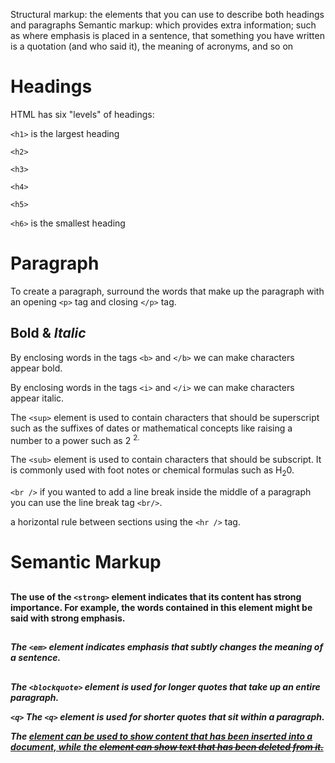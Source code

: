 Structural markup: the elements that you can use to describe both headings and paragraphs
 Semantic markup: which provides extra information; such as where emphasis is placed in a sentence, that something you have written is a quotation (and who said it), the meaning of acronyms, and so on

 # Headings
 HTML has six "levels" of
headings:

`<h1>` is the largest heading

`<h2>`

`<h3>`

`<h4>`

`<h5>`

`<h6>` is the smallest heading

# Paragraph
To create a paragraph, surround the words that make up the paragraph with an opening `<p>` tag and closing `</p>` tag.

## <b> Bold </b> & <i> Italic </i>
By enclosing words in the tags
`<b>` and `</b>` we can make
characters appear bold.

By enclosing words in the tags
`<i>` and `</i>` we can make
characters appear italic.

The `<sup>` element is used
to contain characters that
should be superscript such
as the suffixes of dates or
mathematical concepts like
raising a number to a power such
as 2 <sup> 2.

The `<sub>` element is used to
contain characters that should
be subscript. It is commonly
used with foot notes or chemical
formulas such as H<sub>2</sub>0.

`<br />`
if you wanted
to add a line break inside the
middle of a paragraph you can
use the line break tag `<br/>`.

a
horizontal rule between sections
using the `<hr />` tag.

# Semantic Markup

## <strong>
The use of the `<strong>`
element indicates that its
content has strong importance.
For example, the words
contained in this element might
be said with strong emphasis.

## <em>
The `<em>` element indicates
emphasis that subtly changes
the meaning of a sentence.

## <blockquote>
The `<blockquote>` element is
used for longer quotes that take
up an entire paragraph.

`<q>`
The `<q>` element is used for
shorter quotes that sit within
a paragraph.

The <ins> element can be used
to show content that has been
inserted into a document, while
the <del> element can show text
that has been deleted from it.